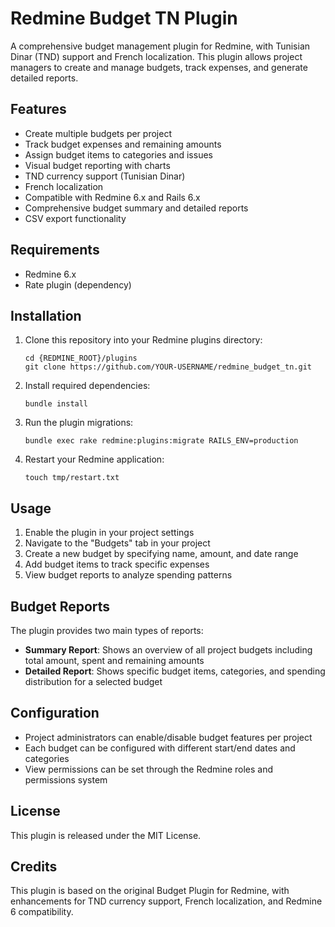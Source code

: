 # Redmine Budget TN Plugin

A comprehensive budget management plugin for Redmine, with Tunisian Dinar (TND) support and French localization. This plugin allows project managers to create and manage budgets, track expenses, and generate detailed reports.

## Features

- Create multiple budgets per project
- Track budget expenses and remaining amounts
- Assign budget items to categories and issues
- Visual budget reporting with charts
- TND currency support (Tunisian Dinar)
- French localization
- Compatible with Redmine 6.x and Rails 6.x
- Comprehensive budget summary and detailed reports
- CSV export functionality

## Requirements

- Redmine 6.x
- Rate plugin (dependency)

## Installation

1. Clone this repository into your Redmine plugins directory:
   ```
   cd {REDMINE_ROOT}/plugins
   git clone https://github.com/YOUR-USERNAME/redmine_budget_tn.git
   ```

2. Install required dependencies:
   ```
   bundle install
   ```

3. Run the plugin migrations:
   ```
   bundle exec rake redmine:plugins:migrate RAILS_ENV=production
   ```

4. Restart your Redmine application:
   ```
   touch tmp/restart.txt
   ```

## Usage

1. Enable the plugin in your project settings
2. Navigate to the "Budgets" tab in your project
3. Create a new budget by specifying name, amount, and date range
4. Add budget items to track specific expenses 
5. View budget reports to analyze spending patterns

## Budget Reports

The plugin provides two main types of reports:

- **Summary Report**: Shows an overview of all project budgets including total amount, spent and remaining amounts
- **Detailed Report**: Shows specific budget items, categories, and spending distribution for a selected budget

## Configuration

- Project administrators can enable/disable budget features per project
- Each budget can be configured with different start/end dates and categories
- View permissions can be set through the Redmine roles and permissions system

## License

This plugin is released under the MIT License.

## Credits

This plugin is based on the original Budget Plugin for Redmine, with enhancements for TND currency support, French localization, and Redmine 6 compatibility. 
